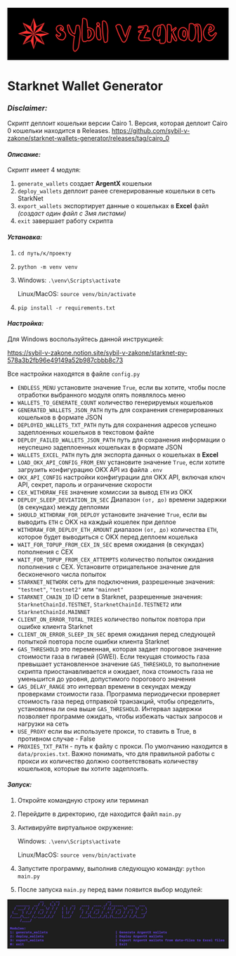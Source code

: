 ![sybilvzakonebg.png](images%2Fsybilvzakonebg.png)
# Starknet Wallet Generator

### *Disclaimer:*
Скрипт деплоит кошельки версии Cairo 1. Версия, которая деплоит Cairo 0 кошельки находится в Releases.
https://github.com/sybil-v-zakone/starknet-wallets-generator/releases/tag/cairo_0

####  *Описание:*

Скрипт имеет 4 модуля:
1. `generate_wallets` создает **ArgentX** кошельки
2. `deploy_wallets` деплоит ранее сгенерированные кошельки в сеть StarkNet
3. `export_wallets` экспортирует данные о кошельках в **Excel** файл *(создаст один файл с 3мя листами)*
0. `exit` завершает работу скрипта

#### *Установка:*

1. `cd путь/к/проекту`
2. `python -m venv venv`
3. 
   Windows: `.\venv\Scripts\activate`
   
   Linux/MacOS: `source venv/bin/activate`
4. `pip install -r requirements.txt`

#### *Настройка:*
Для Windows воспользуйтесь данной инструкцией:

https://sybil-v-zakone.notion.site/sybil-v-zakone/starknet-py-578a3b2fb96e49149a52b987cbbb8c73

Все настройки находятся в файле `config.py`

- `ENDLESS_MENU` установите значение `True`, если вы хотите, чтобы после отработки выбранного модуля опять появлялось меню
- `WALLETS_TO_GENERATE_COUNT` количество генерируемых кошельков
- `GENERATED_WALLETS_JSON_PATH` путь для сохранения сгенерированных кошельков в формате JSON
- `DEPLOYED_WALLETS_TXT_PATH` путь для сохранения адресов успешно задеплоенных кошельков в текстовом файле
- `DEPLOY_FAILED_WALLETS_JSON_PATH` путь для сохранения информации о неуспешно задеплоенных кошельках в формате JSON
- `WALLETS_EXCEL_PATH` путь для экспорта данных о кошельках в **Excel**
- `LOAD_OKX_API_CONFIG_FROM_ENV` установите значение `True`, если хотите загрузить конфигурацию OKX API из файла `.env`
- `OKX_API_CONFIG` настройки конфигурации для OKX API, включая ключ API, секрет, пароль и ограничение скорости
- `CEX_WITHDRAW_FEE` значение комиссии за вывод `ETH` из OKX
- `DEPLOY_SLEEP_DEVIATION_IN_SEC` Диапазон `(от, до)` времени задержки (в секундах) между деплоями
- `SHOULD_WITHDRAW_FOR_DEPLOY` установите значение `True`, если вы выводить `ETH` с OKX на каждый кошелек при деплое
- `WITHDRAW_FOR_DEPLOY_ETH_AMOUNT` диапазон `(от, до)` количества `ETH`, которое будет выводиться с OKX перед деплоем кошелька
- `WAIT_FOR_TOPUP_FROM_CEX_IN_SEC` время ожидания (в секундах) пополнения с CEX
- `WAIT_FOR_TOPUP_FROM_CEX_ATTEMPTS` количество попыток ожидания пополнения с CEX. Установите отрицательное значение для бесконечного числа попыток
- `STARKNET_NETWORK` сеть для подключения, разрешенные значения: `"testnet"`, `"testnet2"` или `"mainnet"`
- `STARKNET_CHAIN_ID` ID сети в Starknet, разрешенные значения: `StarknetChainId.TESTNET`, `StarknetChainId.TESTNET2` или `StarknetChainId.MAINNET`
- `CLIENT_ON_ERROR_TOTAL_TRIES` количество попыток повтора при ошибке клиента Starknet
- `CLIENT_ON_ERROR_SLEEP_IN_SEC` время ожидания перед следующей попыткой повтора после ошибки клиента Starknet
- `GAS_THRESHOLD` это переменная, которая задает пороговое значение стоимости газа в гигавей (GWEI). Если текущая стоимость газа превышает установленное значение `GAS_THRESHOLD`, то выполнение скрипта приостанавливается и ожидает, пока стоимость газа не уменьшится до уровня, допустимого порогового значения
- `GAS_DELAY_RANGE` это интервал времени в секундах между проверками стоимости газа. Программа периодически проверяет стоимость газа перед отправкой транзакций, чтобы определить, установлена ли она выше `GAS_THRESHOLD`. Интервал задержки позволяет программе ожидать, чтобы избежать частых запросов и нагрузки на сеть
- `USE_PROXY` если вы используете прокси, то ставить в True, в противном случае - False
- `PROXIES_TXT_PATH` - путь к файлу с прокси. По умолчанию находится в ```data/proxies.txt```.
Важно понимать, что для правильной работы с прокси их количество должно соответствовать количеству кошельков, которые вы хотите задеплоить.

#### *Запуск:*
1. Откройте командную строку или терминал
2. Перейдите в директорию, где находится файл `main.py`
3. Активируйте виртуальное окружение:
    
    Windows: `.\venv\Scripts\activate`
    
    Linux/MacOS: `source venv/bin/activate`
4. Запустите программу, выполнив следующую команду: `python main.py`
5. После запуска `main.py` перед вами появится выбор модулей:

![1.jpeg](images%2F1.jpeg)
